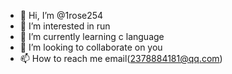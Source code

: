 - 👋 Hi, I’m @1rose254
- 👀 I’m interested in run
- 🌱 I’m currently learning c language
- 💞️ I’m looking to collaborate on you
- 📫 How to reach me email(2378884181@qq.com)

<!---
1rose254/1rose254 is a ✨ special ✨ repository because its `README.md` (this file) appears on your GitHub profile.
You can click the Preview link to take a look at your changes.
--->
